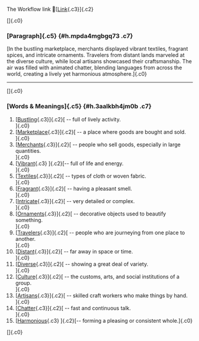The Workflow link
👏[[Link](https://www.google.com/url?q=http://www.google.com&sa=D&source=editors&ust=1755840329024334&usg=AOvVaw01Zhin8nXRVYQNaxB8olgE){.c3}]{.c2}

[]{.c0}

### [Paragraph]{.c5} {#h.mpda4mgbgq73 .c7}

[In the bustling marketplace, merchants displayed vibrant textiles,
fragrant spices, and intricate ornaments. Travelers from distant lands
marveled at the diverse culture, while local artisans showcased their
craftsmanship. The air was filled with animated chatter, blending
languages from across the world, creating a lively yet harmonious
atmosphere.]{.c0}

------------------------------------------------------------------------

[]{.c0}

### [Words & Meanings]{.c5} {#h.3aalkbh4jm0b .c7}

1.  [[Bustling](https://www.google.com/url?q=http://www.google.com&sa=D&source=editors&ust=1755840329026229&usg=AOvVaw0TgFVou9u9RSkY8UZcZUJI){.c3}]{.c2}[ --
    full of lively activity.\
    ]{.c0}
2.  [[Marketplace](https://www.google.com/url?q=http://www.google.com&sa=D&source=editors&ust=1755840329026567&usg=AOvVaw2O2JlS8qGetcmOdT3RinVH){.c3}]{.c2}[ --
    a place where goods are bought and sold.\
    ]{.c0}
3.  [[Merchants](https://www.google.com/url?q=http://www.google.com&sa=D&source=editors&ust=1755840329026798&usg=AOvVaw3C1SaaivgYlHuarTHZbMu0){.c3}]{.c2}[ --
    people who sell goods, especially in large quantities.\
    ]{.c0}
4.  [[Vibrant](https://www.google.com/url?q=http://www.google.com&sa=D&source=editors&ust=1755840329027022&usg=AOvVaw0MXo6VOr8F_W8MiN3sv429){.c3}
    ]{.c2}[-- full of life and energy.\
    ]{.c0}
5.  [[Textiles](https://www.google.com/url?q=http://www.google.com&sa=D&source=editors&ust=1755840329027219&usg=AOvVaw2xU9aqSYonjd0ZU8qbHtfY){.c3}]{.c2}[ --
    types of cloth or woven fabric.\
    ]{.c0}
6.  [[Fragrant](https://www.google.com/url?q=http://www.google.com&sa=D&source=editors&ust=1755840329027461&usg=AOvVaw3X-ioD1Cha6puJcop41gMz){.c3}]{.c2}[ --
    having a pleasant smell.\
    ]{.c0}
7.  [[Intricate](https://www.google.com/url?q=http://www.google.com&sa=D&source=editors&ust=1755840329027645&usg=AOvVaw26Lt5xa77EeIFmAb9jKRNq){.c3}]{.c2}[ --
    very detailed or complex.\
    ]{.c0}
8.  [[Ornaments](https://www.google.com/url?q=http://www.google.com&sa=D&source=editors&ust=1755840329027810&usg=AOvVaw3PwccxDMGhQrzHVHs-d1in){.c3}]{.c2}[ --
    decorative objects used to beautify something.\
    ]{.c0}
9.  [[Travelers](https://www.google.com/url?q=http://www.google.com&sa=D&source=editors&ust=1755840329028044&usg=AOvVaw1pZOuvPSig9_GZ9ZBjkHoD){.c3}]{.c2}[ --
    people who are journeying from one place to another.\
    ]{.c0}
10. [[Distant](https://www.google.com/url?q=http://www.google.com&sa=D&source=editors&ust=1755840329028321&usg=AOvVaw2ot0K9EPG_yqzDVxkpNV5-){.c3}]{.c2}[ --
    far away in space or time.\
    ]{.c0}
11. [[Diverse](https://www.google.com/url?q=http://www.google.com&sa=D&source=editors&ust=1755840329028515&usg=AOvVaw2Jdbl64d51SVarnv-VM5T0){.c3}]{.c2}[ --
    showing a great deal of variety.\
    ]{.c0}
12. [[Culture](https://www.google.com/url?q=http://www.google.com&sa=D&source=editors&ust=1755840329028742&usg=AOvVaw0l0maTbubsuGzkBV-KfHmF){.c3}]{.c2}[ --
    the customs, arts, and social institutions of a group.\
    ]{.c0}
13. [[Artisans](https://www.google.com/url?q=http://www.google.com&sa=D&source=editors&ust=1755840329028983&usg=AOvVaw0UfQ6GG_g5lb8nfdnsg-Fc){.c3}]{.c2}[ --
    skilled craft workers who make things by hand.\
    ]{.c0}
14. [[Chatter](https://www.google.com/url?q=http://www.google.com&sa=D&source=editors&ust=1755840329029287&usg=AOvVaw2PljRdIwIc9MbG4ePU5fn-){.c3}]{.c2}[ --
    fast and continuous talk.\
    ]{.c0}
15. [[Harmonious](https://www.google.com/url?q=http://www.google.com&sa=D&source=editors&ust=1755840329029570&usg=AOvVaw0HVlXNG9hPWojz6QFYf3O2){.c3}
    ]{.c2}[-- forming a pleasing or consistent whole.]{.c0}

[]{.c0}
